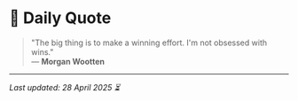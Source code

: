 # 📜 Daily Quote

> "The big thing is to make a winning effort. I'm not obsessed with wins."  
> — **Morgan Wootten**

---

_Last updated: 28 April 2025 ⏳_
